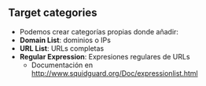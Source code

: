 ## Target categories

- Podemos crear categorías propias donde añadir:
 - **Domain List**: dominios o IPs
 - **URL List**: URLs completas
 - **Regular Expression**: Expresiones regulares de URLs
   - Documentación en http://www.squidguard.org/Doc/expressionlist.html

